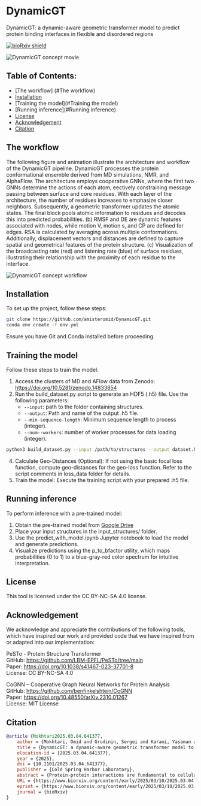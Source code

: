 # DynamicGT
DynamicGT: a dynamic-aware geometric transformer model to predict protein binding interfaces in flexible and disordered regions

[![bioRxiv shield](https://img.shields.io/badge/bioRxiv-1709.01233-green.svg?style=flat)](https://www.biorxiv.org/content/10.1101/2025.03.04.641377v1)

![DynamicGT concept movie](https://raw.githubusercontent.com/amisteromid/DynamicGT/blob/main/states.gif)

## Table of Contents: 
- [The workflow] (#The workflow)
- [Installation](#Installation)
- [Training the model](#Training the model)
- [Running inference](#Running inference)
- [License](#License)
- [Acknowledgement](#Acknowledgement)
- [Citation](#Citation)

## The workflow
The following figure and animation illustrate the architecture and workflow of the DynamicGT pipeline. DynamicGT processes the protein conformational ensemble derived from MD simulations, NMR, and AlphaFlow. The architecture employs cooperative GNNs, where the first two GNNs determine the actions of each atom, eectively constraining message passing between surface and core residues. With each layer of the architecture, the number of residues increases to emphasize closer neighbors. Subsequently, a geometric transformer updates the atomic states. The final block pools atomic information to residues and decodes this into predicted probabilities. (b) RMSF and DE are dynamic features associated with nodes, while motion V, motion s, and CP are defined for edges. RSA is calculated by averaging across multiple conformations. Additionally, displacement vectors and distances are defined to capture spatial and geometrical features of the protein structure. (c) Visualization of the broadcasting rate (red) and listening rate (blue) of surface residues, illustrating their relationship with the proximity of each residue to the interface.

![DynamicGT concept workflow](https://raw.githubusercontent.com/amisteromid/DynamicGT/blob/main/Arch.png)

## **Installation**
To set up the project, follow these steps:

```bash
git clone https://github.com/amisteromid/DynamicGT.git
conda env create -f env.yml
```
Ensure you have Git and Conda installed before proceeding.
## **Training the model**
Follow these steps to train the model:
1. Access the clusters of MD and AFlow data from Zenodo:
https://doi.org/10.5281/zenodo.14833854
2. Run the build_dataset.py script to generate an HDF5 (.h5) file. Use the following parameters:
   - ``--input``: path to the folder containing structures.
   - ``--output``: Path and name of the output .h5 file.
   - ``--min-sequence-length``:  Minimum sequence length to process (integer).
   - ``--num--workers``:  number of worker processes for data loading (integer).
```bash
python3 build_dataset.py --input /path/to/structures --output dataset.h5 --min-sequence-length 10 --num-workers 4
```
4. Calculate Geo-Distances (Optional):
If not using the basic focal loss function, compute geo-distances for the geo-loss function. Refer to the script comments in loss_data folder for details.
5. Train the model:
Execute the training script with your prepared .h5 file.

## **Running inference**
To perform inference with a pre-trained model:
1. Obtain the pre-trained model from [Google Drive](https://drive.google.com/file/d/1puehNHhu6JSjH-ZZetdNaVo6ftU-Oj1x/view?usp=sharing)
2. Place your input structures in the input_structures/ folder.
3. Use the predict_with_model.ipynb Jupyter notebook to load the model and generate predictions.
4. Visualize predictions using the p_to_bfactor utility, which maps probabilities (0 to 1) to a blue-gray-red color spectrum for intuitive interpretation.

## **License**
This tool is licensed under the CC BY-NC-SA 4.0 license.

## **Acknowledgement**
We acknowledge and appreciate the contributions of the following tools, which have inspired our work and provided code that we have inspired from or adapted into our implementation:

PeSTo - Protein Structure Transformer<br>
GitHub: https://github.com/LBM-EPFL/PeSTo/tree/main<br>
Paper: https://doi.org/10.1038/s41467-023-37701-8<br>
License: CC BY-NC-SA 4.0<br>

CoGNN – Cooperative Graph Neural Networks for Protein Analysis<br>
GitHub: https://github.com/benfinkelshtein/CoGNN<br>
Paper: https://doi.org/10.48550/arXiv.2310.01267<br>
License: MIT License<br>

## **Citation**
```bibtex
@article {Mokhtari2025.03.04.641377,
	author = {Mokhtari, Omid and Grudinin, Sergei and Karami, Yasaman and Khakzad, Hamed},
	title = {DynamicGT: a dynamic-aware geometric transformer model to predict protein binding interfaces in flexible and disordered regions},
	elocation-id = {2025.03.04.641377},
	year = {2025},
	doi = {10.1101/2025.03.04.641377},
	publisher = {Cold Spring Harbor Laboratory},
	abstract = {Protein-protein interactions are fundamental to cellular processes, yet existing deep learning approaches for binding site prediction often rely on static structures, limiting their performance when disordered or flexible regions are involved. To address this, we introduce a novel dynamic-aware method for predicting protein-protein binding sites by integrating conformational dynamics into a cooperative graph neural network (Co-GNN) architecture with a geometric transformer (GT). Our approach uniquely encodes dynamic features at both the node (atom) and edge (interaction) levels, and consider both bound and unbound states to enhance model generalization. The dynamic regulation of message passing between core and surface residues optimizes the identification of critical interactions for efficient information transfer. We trained our model on an extensive overall 1-ms molecular dynamics simulations dataset across multiple benchmarks as the gold standard and further extended it by adding generated conformations by AlphaFlow. Comprehensive evaluation on diverse independent datasets containing disordered, transient, and unbound structures showed that incorporating dynamic features in cooperative architecture significantly boosts prediction accuracy when flexibility matters, and requires substantially less amount of data than leading static models.Competing Interest StatementThe authors have declared no competing interest.},
	URL = {https://www.biorxiv.org/content/early/2025/03/10/2025.03.04.641377},
	eprint = {https://www.biorxiv.org/content/early/2025/03/10/2025.03.04.641377.full.pdf},
	journal = {bioRxiv}
}
```
